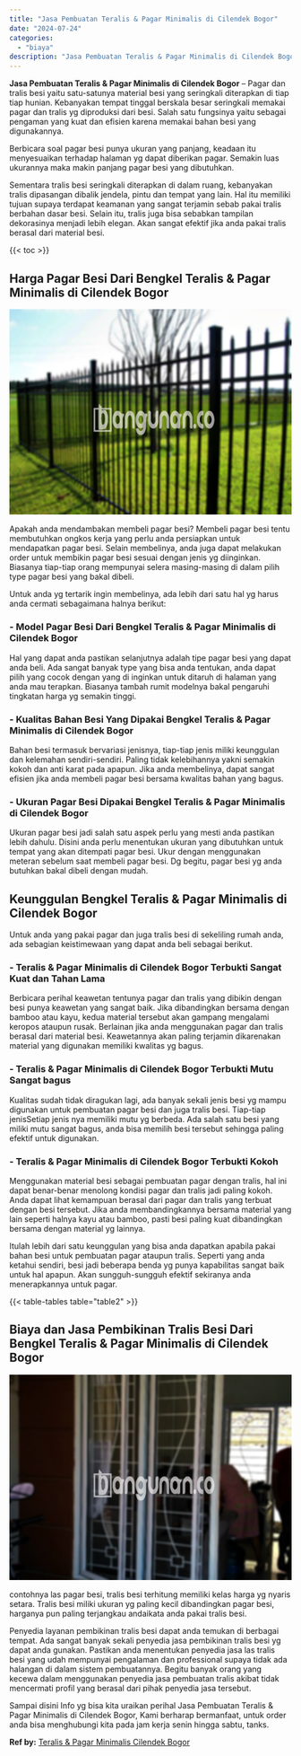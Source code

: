 ```yaml
---
title: "Jasa Pembuatan Teralis & Pagar Minimalis di Cilendek Bogor"
date: "2024-07-24"
categories: 
  - "biaya"
description: "Jasa Pembuatan Teralis & Pagar Minimalis di Cilendek Bogor. Sampai disini Info yg bisa kita uraikan perihal Jasa Pembuatan Teralis & Pagar Minimalis di Cilen..."
---
```


**Jasa Pembuatan Teralis & Pagar Minimalis di Cilendek Bogor** – Pagar dan tralis besi yaitu satu-satunya material besi yang seringkali diterapkan di tiap tiap hunian. Kebanyakan tempat tinggal berskala besar seringkali memakai pagar dan tralis yg diproduksi dari besi. Salah satu fungsinya yaitu sebagai pengaman yang kuat dan efisien karena memakai bahan besi yang digunakannya.

Berbicara soal pagar besi punya ukuran yang panjang, keadaan itu menyesuaikan terhadap halaman yg dapat diberikan pagar. Semakin luas ukurannya maka makin panjang pagar besi yang dibutuhkan.

Sementara tralis besi seringkali diterapkan di dalam ruang, kebanyakan tralis dipasangan dibalik jendela, pintu dan tempat yang lain. Hal itu memiliki tujuan supaya terdapat keamanan yang sangat terjamin sebab pakai tralis berbahan dasar besi. Selain itu, tralis juga bisa sebabkan tampilan dekorasinya menjadi lebih elegan. Akan sangat efektif jika anda pakai tralis berasal dari material besi.

{{< toc >}}

## Harga Pagar Besi Dari Bengkel Teralis & Pagar Minimalis di Cilendek Bogor

![Jasa Pembuatan Teralis & Pagar Minimalis di Cilendek Bogor](/images/pagar-minimalis-murah-24.png)

Apakah anda mendambakan membeli pagar besi? Membeli pagar besi tentu membutuhkan ongkos kerja yang perlu anda persiapkan untuk mendapatkan pagar besi. Selain membelinya, anda juga dapat melakukan order untuk membikin pagar besi sesuai dengan jenis yg diinginkan. Biasanya tiap-tiap orang mempunyai selera masing-masing di dalam pilih type pagar besi yang bakal dibeli.

Untuk anda yg tertarik ingin membelinya, ada lebih dari satu hal yg harus anda cermati sebagaimana halnya berikut:
### \- Model Pagar Besi Dari Bengkel Teralis & Pagar Minimalis di Cilendek Bogor

Hal yang dapat anda pastikan selanjutnya adalah tipe pagar besi yang dapat anda beli. Ada sangat banyak type yang bisa anda tentukan, anda dapat pilih yang cocok dengan yang di inginkan untuk ditaruh di halaman yang anda mau terapkan. Biasanya tambah rumit modelnya bakal pengaruhi tingkatan harga yg semakin tinggi.

### \- Kualitas Bahan Besi Yang Dipakai Bengkel Teralis & Pagar Minimalis di Cilendek Bogor

Bahan besi termasuk bervariasi jenisnya, tiap-tiap jenis miliki keunggulan dan kelemahan sendiri-sendiri. Paling tidak kelebihannya yakni semakin kokoh dan anti karat pada apapun. Jika anda membelinya, dapat sangat efisien jika anda membeli pagar besi bersama kwalitas bahan yang bagus.

### \- Ukuran Pagar Besi Dipakai Bengkel Teralis & Pagar Minimalis di Cilendek Bogor

Ukuran pagar besi jadi salah satu aspek perlu yang mesti anda pastikan lebih dahulu. Disini anda perlu menentukan ukuran yang dibutuhkan untuk tempat yang akan ditempati pagar besi. Ukur dengan menggunakan meteran sebelum saat membeli pagar besi. Dg begitu, pagar besi yg anda butuhkan bakal dibeli dengan mudah.

## Keunggulan Bengkel Teralis & Pagar Minimalis di Cilendek Bogor

Untuk anda yang pakai pagar dan juga tralis besi di sekeliling rumah anda, ada sebagian keistimewaan yang dapat anda beli sebagai berikut.

### \- Teralis & Pagar Minimalis di Cilendek Bogor Terbukti Sangat Kuat dan Tahan Lama

Berbicara perihal keawetan tentunya pagar dan tralis yang dibikin dengan besi punya keawetan yang sangat baik. Jika dibandingkan bersama dengan bamboo atau kayu, kedua material tersebut akan gampang mengalami keropos ataupun rusak. Berlainan jika anda menggunakan pagar dan tralis berasal dari material besi. Keawetannya akan paling terjamin dikarenakan material yang digunakan memiliki kwalitas yg bagus.

### \- Teralis & Pagar Minimalis di Cilendek Bogor Terbukti Mutu Sangat bagus

Kualitas sudah tidak diragukan lagi, ada banyak sekali jenis besi yg mampu digunakan untuk pembuatan pagar besi dan juga tralis besi. Tiap-tiap jenisSetiap jenis nya memiliki mutu yg berbeda. Ada salah satu besi yang miliki mutu sangat bagus, anda bisa memilih besi tersebut sehingga paling efektif untuk digunakan.

### \- Teralis & Pagar Minimalis di Cilendek Bogor Terbukti Kokoh

Menggunakan material besi sebagai pembuatan pagar dengan tralis, hal ini dapat benar-benar menolong kondisi pagar dan tralis jadi paling kokoh. Anda dapat lihat kemampuan berasal dari pagar dan tralis yang terbuat dengan besi tersebut. Jika anda membandingkannya bersama material yang lain seperti halnya kayu atau bamboo, pasti besi paling kuat dibandingkan bersama dengan material yg lainnya.

Itulah lebih dari satu keunggulan yang bisa anda dapatkan apabila pakai bahan besi untuk pembuatan pagar ataupun tralis. Seperti yang anda ketahui sendiri, besi jadi beberapa benda yg punya kapabilitas sangat baik untuk hal apapun. Akan sungguh-sungguh efektif sekiranya anda menerapkannya untuk pagar.

{{< table-tables table="table2" >}}

## Biaya dan Jasa Pembikinan Tralis Besi Dari Bengkel Teralis & Pagar Minimalis di Cilendek Bogor

![Jasa Pembuatan Teralis & Pagar Minimalis di Cilendek Bogor](/images/teralis-minimalis-murah-33.png)

contohnya las pagar besi, tralis besi terhitung memiliki kelas harga yg nyaris setara. Tralis besi miliki ukuran yg paling kecil dibandingkan pagar besi, harganya pun paling terjangkau andaikata anda pakai tralis besi.

Penyedia layanan pembikinan tralis besi dapat anda temukan di berbagai tempat. Ada sangat banyak sekali penyedia jasa pembikinan tralis besi yg dapat anda gunakan. Pastikan anda menentukan penyedia jasa las tralis besi yang udah mempunyai pengalaman dan professional supaya tidak ada halangan di dalam sistem pembuatannya. Begitu banyak orang yang kecewa dalam menggunakan penyedia jasa pembuatan tralis akibat tidak mencermati profil yang berasal dari pihak penyedia jasa tersebut.

Sampai disini Info yg bisa kita uraikan perihal Jasa Pembuatan Teralis & Pagar Minimalis di Cilendek Bogor, Kami berharap bermanfaat, untuk order anda bisa menghubungi kita pada jam kerja senin hingga sabtu, tanks.

**Ref by:** [Teralis & Pagar Minimalis Cilendek Bogor](https://id.wikipedia.org/wiki/Teralis)
